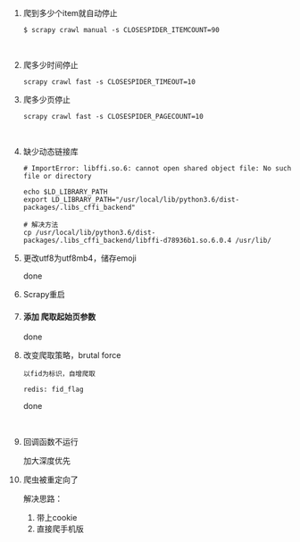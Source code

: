 1. 爬到多少个item就自动停止

   ```shell
   $ scrapy crawl manual -s CLOSESPIDER_ITEMCOUNT=90
   ```

   ​


2. 爬多少时间停止

   ```shell
   scrapy crawl fast -s CLOSESPIDER_TIMEOUT=10
   ```


3. 爬多少页停止

   ```shell
   scrapy crawl fast -s CLOSESPIDER_PAGECOUNT=10
   ```

   ​

4. 缺少动态链接库

    ```shell
    # ImportError: libffi.so.6: cannot open shared object file: No such file or directory 

    echo $LD_LIBRARY_PATH
    export LD_LIBRARY_PATH="/usr/local/lib/python3.6/dist-packages/.libs_cffi_backend"
    
    # 解决方法    
    cp /usr/local/lib/python3.6/dist-packages/.libs_cffi_backend/libffi-d78936b1.so.6.0.4 /usr/lib/

    ```





5. 更改utf8为utf8mb4，储存emoji

    done

     

6. Scrapy重启 

7. #### 添加 爬取起始页参数

    done

8. 改变爬取策略，brutal force

    ```
    以fid为标识，自增爬取

    redis: fid_flag
    ```

    done

    ​

9. 回调函数不运行

    加大深度优先

10. 爬虫被重定向了

    解决思路：

    1. 带上cookie
    2. 直接爬手机版

    ​

